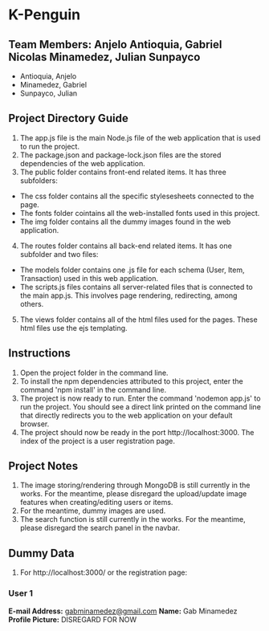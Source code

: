 # K-Penguin
## Team Members: Anjelo Antioquia, Gabriel Nicolas Minamedez, Julian Sunpayco
- Antioquia, Anjelo
- Minamedez, Gabriel
- Sunpayco, Julian

## Project Directory Guide
1. The app.js file is the main Node.js file of the web application that is used to run the project.
2. The package.json and package-lock.json files are the stored dependencies of the web application.
3. The public folder contains front-end related items. It has three subfolders:
- The css folder contains all the specific stylesesheets connected to the page.
- The fonts folder cointains all the web-installed fonts used in this project.
- The img folder contains all the dummy images found in the web application.
4. The routes folder contains all back-end related items. It has one subfolder and two files:
- The models folder contains one .js file for each schema (User, Item, Transaction) used in this web application.
- The scripts.js files contains all server-related files that is connected to the main app.js. This involves page rendering, redirecting, among others.
5. The views folder contains all of the html files used for the pages. These html files use the ejs templating.

## Instructions
1. Open the project folder in the command line.
2. To install the npm dependencies attributed to this project, enter the command 'npm install' in the command line.
3. The project is now ready to run. Enter the command 'nodemon app.js' to run the project. You should see a direct link printed on the command line that directly redirects you to the web application on your default browser.
4. The project should now be ready in the port http://localhost:3000. The index of the project is a user registration page.
 
## Project Notes
1. The image storing/rendering through MongoDB is still currently in the works. For the meantime, please disregard the upload/update image features when creating/editing users or items.
2. For the meantime, dummy images are used.
3. The search function is still currently in the works. For the meantime, please disregard the search panel in the navbar.

## Dummy Data
1. For http://localhost:3000/ or the registration page:
### User 1
**E-mail Address:** gabminamedez@gmail.com
**Name:** Gab Minamedez
**Profile Picture:** DISREGARD FOR NOW
